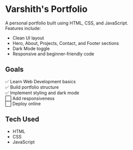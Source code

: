 # Varshith's Portfolio

A personal portfolio built using HTML, CSS, and JavaScript.  
Features include:
- Clean UI layout
- Hero, About, Projects, Contact, and Footer sections
- Dark Mode toggle
- Responsive and beginner-friendly code

## Goals
✅ Learn Web Development basics  
✅ Build portfolio structure  
✅ Implement styling and dark mode  
⬜ Add responsiveness  
⬜ Deploy online

## Tech Used
- HTML
- CSS
- JavaScript
